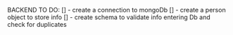 BACKEND TO DO:
[] - create a connection to mongoDb
[] - create a person object to store info
[] - create schema to validate info entering Db and check for duplicates